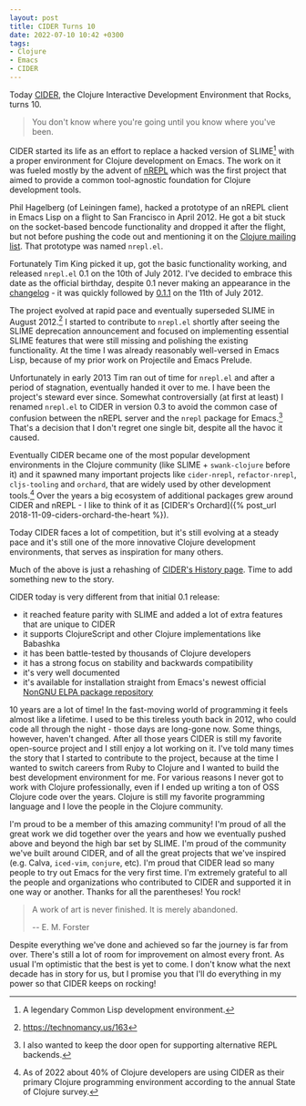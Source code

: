```yaml
---
layout: post
title: CIDER Turns 10
date: 2022-07-10 10:42 +0300
tags:
- Clojure
- Emacs
- CIDER
---
```


Today [CIDER](https://cider.mx), the Clojure Interactive Development Environment that Rocks, turns 10.

> You don't know where you're going until you know where you've been.

CIDER started its life as an effort to replace a hacked version of SLIME[^1] with
a proper environment for Clojure development on Emacs. The work on it was
fueled mostly by the advent of [nREPL](https://nrepl.org) which was the first project that aimed to
provide a common tool-agnostic foundation for Clojure development tools.

Phil Hagelberg (of Leiningen fame),
hacked a prototype of an nREPL client in Emacs Lisp on a flight to
San Francisco in April 2012.  He got a bit stuck on the socket-based bencode
functionality and dropped it after the flight, but not before pushing
the code out and mentioning it on the [Clojure mailing list](http://groups.google.com/group/clojure/browse_thread/thread/2bd91de7dca55ca4). That prototype was named
`nrepl.el`.

Fortunately Tim King picked it up, got the basic functionality working, and released `nrepl.el` 0.1 on the 10th of July 2012.
I've decided to embrace this date as the official birthday, despite 0.1 never making an appearance in the [changelog](https://github.com/clojure-emacs/cider/blob/master/CHANGELOG.md) - it was quickly followed by [0.1.1](https://github.com/clojure-emacs/cider/blob/master/CHANGELOG.md#011-2012-07-11) on the 11th of July 2012.

The project evolved at rapid pace and eventually superseded SLIME in August 2012.[^2]
I started to contribute to `nrepl.el` shortly after seeing the SLIME deprecation announcement and focused on implementing
essential SLIME features that were still missing and polishing the existing functionality. At the time I was already reasonably
well-versed in Emacs Lisp, because of my prior work on Projectile and Emacs Prelude.

Unfortunately in early 2013 Tim ran out of time for `nrepl.el` and after a period of stagnation, eventually handed it over to me. I have been the project's steward
ever since. Somewhat controversially (at first at least) I renamed `nrepl.el` to CIDER in version 0.3 to avoid the common case of confusion between
the nREPL server and the `nrepl` package for Emacs.[^3] That's a decision that I don't regret one single bit, despite all the havoc it caused.

Eventually CIDER became one of the most popular development environments in the
Clojure community (like SLIME + `swank-clojure` before it) and it spawned many
important projects like `cider-nrepl`, `refactor-nrepl`, `cljs-tooling` and
`orchard`, that are widely used by other development tools.[^4] Over the years a
big ecosystem of additional packages grew around CIDER and nREPL - I like to
think of it as [CIDER's Orchard]({% post_url 2018-11-09-ciders-orchard-the-heart
%}).

Today CIDER faces a lot of competition, but
it's still evolving at a steady pace and it's still one of the more innovative Clojure development environments,
that serves as inspiration for many others.

Much of the above is just a rehashing of [CIDER's History page](https://docs.cider.mx/cider/about/history.html). Time to add something
new to the story.

CIDER today is very different from that initial 0.1 release:

- it reached feature parity with SLIME and added a lot of extra features that are unique to CIDER
- it supports ClojureScript and other Clojure implementations like Babashka
- it has been battle-tested by thousands of Clojure developers
- it has a strong focus on stability and backwards compatibility
- it's very well documented
- it's available for installation straight from Emacs's newest official [NonGNU ELPA package repository](https://elpa.nongnu.org/nongnu/cider.html)

10 years are a lot of time! In the fast-moving world of programming it feels
almost like a lifetime. I used to be this tireless youth back in 2012, who could code
all through the night - those days are long-gone now. Some things, however,
haven't changed.  After all those years CIDER is still my favorite open-source
project and I still enjoy a lot working on it. I've told many times the story
that I started to contribute to the project, because at the time I wanted to
switch careers from Ruby to Clojure and I wanted to build the best development
environment for me. For various reasons I never got to work with Clojure
professionally, even if I ended up writing a ton of OSS Clojure code over the
years. Clojure is still my favorite programming language and I love the people
in the Clojure community.

I'm proud to be a member of this amazing community!
I'm proud of all the great work we did together over the years and how we eventually pushed above and beyond the high bar set by SLIME. I'm proud
of the community we've built around CIDER, and of all the great projects that we've inspired (e.g. Calva, `iced-vim`, `conjure`, etc). I'm proud that CIDER lead so many people to try out Emacs for the very first time. I'm extremely grateful
to all the people and organizations who contributed to CIDER and supported it in one way or another. Thanks for all the parentheses! You rock!

> A work of art is never finished. It is merely abandoned.
>
> -- E. M. Forster

Despite everything we've done and achieved so far the journey is far from over. There's still a lot of room for improvement on almost every front. As usual I'm optimistic that the best is yet to come. I don't know what the next decade has in story for us, but I promise you that I'll do everything in my power so that CIDER keeps on rocking!

[^1]: A legendary Common Lisp development environment.
[^2]: <https://technomancy.us/163>
[^3]: I also wanted to keep the door open for supporting alternative REPL backends.
[^4]: As of 2022 about 40% of Clojure developers are using CIDER as their primary Clojure programming environment according to the annual State of Clojure survey.
